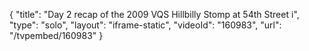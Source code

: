 {
    "title": "Day 2 recap of the 2009 VQS Hillbilly Stomp at 54th Street i",
    "type": "solo",
    "layout": "iframe-static",
    "videoId": "160983",
    "url": "\/tvpembed\/160983"
}